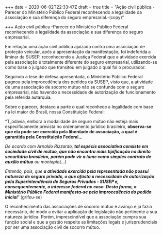 +++
date = 2020-06-02T22:33:47Z
draft = true
title = "Ação civil pública - Parecer do Ministério Público Federal reconhecendo a legalidade da associação e sua diferença do seguro empresarial.-(copy)"

+++
Ação civil pública -Parecer do Ministério Público Federal reconhecendo a legalidade da associação e sua diferença do seguro empresarial.

Em relação uma ação civil pública ajuizada contra uma associação de proteção veicular, após a apresentação da manifestação, foi indeferida a liminar da SUSEP, reconhecendo a Justiça Federal que a atividade exercida pela associação é totalmente diferente do seguro empresarial, utilizando-se como base o julgado que transitou em julgado o qual foi o procurador.

Seguindo a tese de defesa apresentada, o Ministério Público Federal pugnou pela improcedência dos pedidos da SUSEP, visto que, a atividade de uma associação de socorro mútuo não se confunde com o seguro empresarial, não havendo a necessidade de autorização de funcionamento pela referida autarquia.

Sobre o parecer, destaco a parte o qual reconhece a legalidade com base na lei maior do Brasil, nossa Constituição Federal:

“T_odavia, embora a modalidade de seguro mútuo não esteja mais especificamente prevista no ordenamento jurídico brasileiro, **observa-se que ela pode ser exercida pela liberdade de associação, a qual é garantida pela Constituição Federal**._

_De acordo com Arnaldo Rizzardo, **tal espécie associativa consiste em sociedade civil de mútuo, que não encontra mais tipificação no direito securitário brasileiro, porém pode vir a lume como simples contrato de auxílio mútuo** ou montepio(...)_

_Entendo, pois, que **a atividade exercida pela representada não possui natureza de seguro privado, o que afasta a necessidade de autorização pela Superintendência de Seguros Privados - SUSEP e, consequentemente, o interesse federal no caso. Desta forma, o Ministério Público Federal manifesta-se pela improcedência do pedido inicial**_” (grifou-se)

O reconhecimento das associações de socorro mútuo é avanço e já fazia necessário, de modo a evitar a aplicação de legislação não pertinente a sua natureza jurídica. Porém, imprescindível que a associação cumpra sua função social e que a gestão respeite as limitações legais e jurisprudenciais por ser uma associação civil de socorro mútuo.